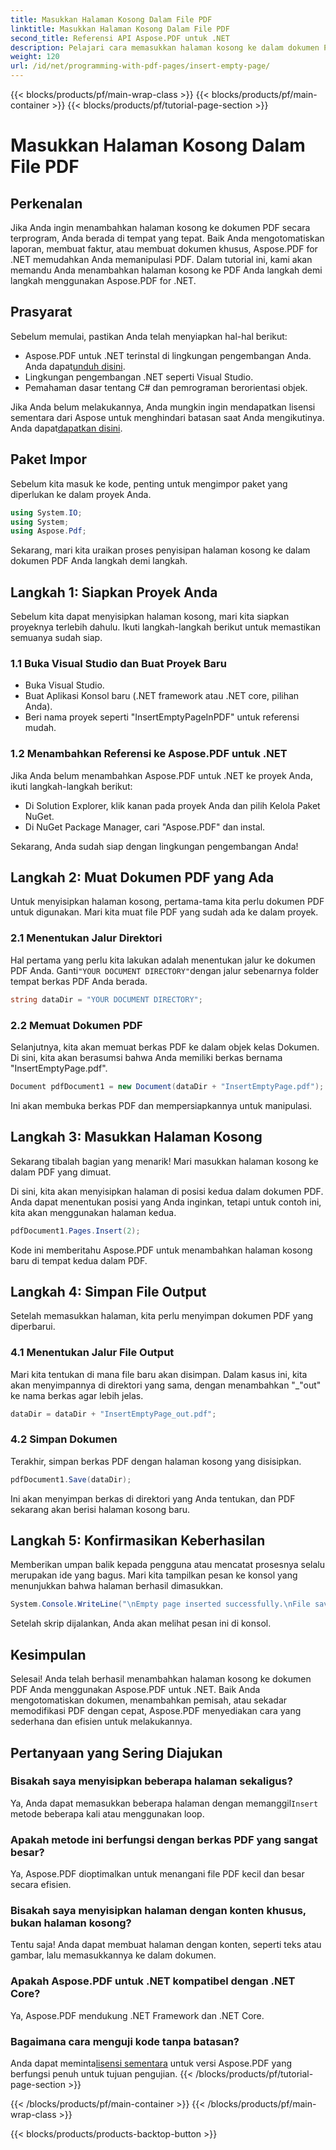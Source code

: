```yaml
---
title: Masukkan Halaman Kosong Dalam File PDF
linktitle: Masukkan Halaman Kosong Dalam File PDF
second_title: Referensi API Aspose.PDF untuk .NET
description: Pelajari cara memasukkan halaman kosong ke dalam dokumen PDF menggunakan Aspose.PDF for .NET. Tutorial langkah demi langkah dengan contoh kode untuk manipulasi PDF yang lancar.
weight: 120
url: /id/net/programming-with-pdf-pages/insert-empty-page/
---
```


{{< blocks/products/pf/main-wrap-class >}}
{{< blocks/products/pf/main-container >}}
{{< blocks/products/pf/tutorial-page-section >}}

# Masukkan Halaman Kosong Dalam File PDF

## Perkenalan

Jika Anda ingin menambahkan halaman kosong ke dokumen PDF secara terprogram, Anda berada di tempat yang tepat. Baik Anda mengotomatiskan laporan, membuat faktur, atau membuat dokumen khusus, Aspose.PDF for .NET memudahkan Anda memanipulasi PDF. Dalam tutorial ini, kami akan memandu Anda menambahkan halaman kosong ke PDF Anda langkah demi langkah menggunakan Aspose.PDF for .NET.

## Prasyarat

Sebelum memulai, pastikan Anda telah menyiapkan hal-hal berikut:

-  Aspose.PDF untuk .NET terinstal di lingkungan pengembangan Anda. Anda dapat[unduh disini](https://releases.aspose.com/pdf/net/).
- Lingkungan pengembangan .NET seperti Visual Studio.
- Pemahaman dasar tentang C# dan pemrograman berorientasi objek.

 Jika Anda belum melakukannya, Anda mungkin ingin mendapatkan lisensi sementara dari Aspose untuk menghindari batasan saat Anda mengikutinya. Anda dapat[dapatkan disini](https://purchase.aspose.com/temporary-license/).

## Paket Impor

Sebelum kita masuk ke kode, penting untuk mengimpor paket yang diperlukan ke dalam proyek Anda.

```csharp
using System.IO;
using System;
using Aspose.Pdf;
```

Sekarang, mari kita uraikan proses penyisipan halaman kosong ke dalam dokumen PDF Anda langkah demi langkah.

## Langkah 1: Siapkan Proyek Anda

Sebelum kita dapat menyisipkan halaman kosong, mari kita siapkan proyeknya terlebih dahulu. Ikuti langkah-langkah berikut untuk memastikan semuanya sudah siap.

### 1.1 Buka Visual Studio dan Buat Proyek Baru
- Buka Visual Studio.
- Buat Aplikasi Konsol baru (.NET framework atau .NET core, pilihan Anda).
- Beri nama proyek seperti "InsertEmptyPageInPDF" untuk referensi mudah.

### 1.2 Menambahkan Referensi ke Aspose.PDF untuk .NET
Jika Anda belum menambahkan Aspose.PDF untuk .NET ke proyek Anda, ikuti langkah-langkah berikut:
- Di Solution Explorer, klik kanan pada proyek Anda dan pilih Kelola Paket NuGet.
- Di NuGet Package Manager, cari "Aspose.PDF" dan instal.

Sekarang, Anda sudah siap dengan lingkungan pengembangan Anda!

## Langkah 2: Muat Dokumen PDF yang Ada

Untuk menyisipkan halaman kosong, pertama-tama kita perlu dokumen PDF untuk digunakan. Mari kita muat file PDF yang sudah ada ke dalam proyek.

### 2.1 Menentukan Jalur Direktori

 Hal pertama yang perlu kita lakukan adalah menentukan jalur ke dokumen PDF Anda. Ganti`"YOUR DOCUMENT DIRECTORY"`dengan jalur sebenarnya folder tempat berkas PDF Anda berada.

```csharp
string dataDir = "YOUR DOCUMENT DIRECTORY";
```

### 2.2 Memuat Dokumen PDF

Selanjutnya, kita akan memuat berkas PDF ke dalam objek kelas Dokumen. Di sini, kita akan berasumsi bahwa Anda memiliki berkas bernama "InsertEmptyPage.pdf".

```csharp
Document pdfDocument1 = new Document(dataDir + "InsertEmptyPage.pdf");
```

Ini akan membuka berkas PDF dan mempersiapkannya untuk manipulasi.

## Langkah 3: Masukkan Halaman Kosong

Sekarang tibalah bagian yang menarik! Mari masukkan halaman kosong ke dalam PDF yang dimuat.

Di sini, kita akan menyisipkan halaman di posisi kedua dalam dokumen PDF. Anda dapat menentukan posisi yang Anda inginkan, tetapi untuk contoh ini, kita akan menggunakan halaman kedua.

```csharp
pdfDocument1.Pages.Insert(2);
```

Kode ini memberitahu Aspose.PDF untuk menambahkan halaman kosong baru di tempat kedua dalam PDF.

## Langkah 4: Simpan File Output

Setelah memasukkan halaman, kita perlu menyimpan dokumen PDF yang diperbarui.

### 4.1 Menentukan Jalur File Output

Mari kita tentukan di mana file baru akan disimpan. Dalam kasus ini, kita akan menyimpannya di direktori yang sama, dengan menambahkan "_"out" ke nama berkas agar lebih jelas.

```csharp
dataDir = dataDir + "InsertEmptyPage_out.pdf";
```

### 4.2 Simpan Dokumen

Terakhir, simpan berkas PDF dengan halaman kosong yang disisipkan.

```csharp
pdfDocument1.Save(dataDir);
```

Ini akan menyimpan berkas di direktori yang Anda tentukan, dan PDF sekarang akan berisi halaman kosong baru.

## Langkah 5: Konfirmasikan Keberhasilan

Memberikan umpan balik kepada pengguna atau mencatat prosesnya selalu merupakan ide yang bagus. Mari kita tampilkan pesan ke konsol yang menunjukkan bahwa halaman berhasil dimasukkan.

```csharp
System.Console.WriteLine("\nEmpty page inserted successfully.\nFile saved at " + dataDir);
```

Setelah skrip dijalankan, Anda akan melihat pesan ini di konsol.

## Kesimpulan

Selesai! Anda telah berhasil menambahkan halaman kosong ke dokumen PDF Anda menggunakan Aspose.PDF untuk .NET. Baik Anda mengotomatiskan dokumen, menambahkan pemisah, atau sekadar memodifikasi PDF dengan cepat, Aspose.PDF menyediakan cara yang sederhana dan efisien untuk melakukannya.


## Pertanyaan yang Sering Diajukan

### Bisakah saya menyisipkan beberapa halaman sekaligus?
 Ya, Anda dapat memasukkan beberapa halaman dengan memanggil`Insert` metode beberapa kali atau menggunakan loop.

### Apakah metode ini berfungsi dengan berkas PDF yang sangat besar?
Ya, Aspose.PDF dioptimalkan untuk menangani file PDF kecil dan besar secara efisien.

### Bisakah saya menyisipkan halaman dengan konten khusus, bukan halaman kosong?
Tentu saja! Anda dapat membuat halaman dengan konten, seperti teks atau gambar, lalu memasukkannya ke dalam dokumen.

### Apakah Aspose.PDF untuk .NET kompatibel dengan .NET Core?
Ya, Aspose.PDF mendukung .NET Framework dan .NET Core.

### Bagaimana cara menguji kode tanpa batasan?
 Anda dapat meminta[lisensi sementara](https://purchase.aspose.com/temporary-license/) untuk versi Aspose.PDF yang berfungsi penuh untuk tujuan pengujian.
{{< /blocks/products/pf/tutorial-page-section >}}

{{< /blocks/products/pf/main-container >}}
{{< /blocks/products/pf/main-wrap-class >}}

{{< blocks/products/products-backtop-button >}}
